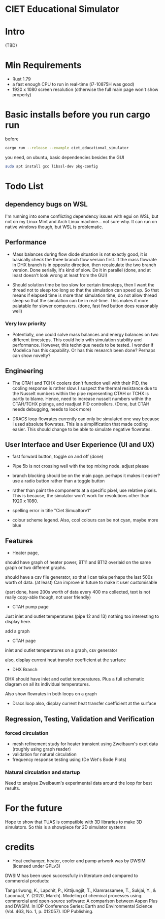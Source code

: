 # CIET Educational Simulator


# Intro 
(TBD) 

# Min Requirements 

- Rust 1.79
- a fast enough CPU to run in real-time (i7-10875H was good)
- 1920 x 1080 screen resolution (otherwise the full main page won't show properly)

# Basic installs before you run cargo run 

before
```bash
cargo run --release --example ciet_educational_simulator
```

you need, on ubuntu, basic dependencies besides the GUI

```bash
sudo apt install gcc libssl-dev pkg-config
```



# Todo List 

## dependency bugs on WSL

I'm running into some conflicting dependency issues with 
egui on WSL, but not on my Linux Mint and Arch Linux 
machine... not sure why. It can 
run on native windows though, but WSL is problematic.

## Performance

- Mass balances during flow diode situation is not exactly good, 
it is basically check the three branch flow version first. If the 
mass flowrate in DHX branch is in opposite direction, then recalculate 
the two branch version. Done serially, it's kind of slow. Do it in 
parallel (done, and at least doesn't look wrong at least from the GUI)


- Should solution time be too slow for certain timesteps, then I want 
the thread not to sleep too long so that the simulation can speed up. 
So that means if elapsed time is more than simulation time, do not allow 
thread sleep so that the simulation can be in real-time. This makes it 
more palatable for slower computers. (done, fast fwd button does reasonably well)



### Very low priority

- Potentially, one could solve mass balances and energy balances on 
two different timesteps. This could help with simulation stability and 
performance. However, this technique needs to be tested. I wonder if Modelica 
has this capability. Or has this research been done? Perhaps can show novelty?


## Engineering 

- The CTAH and TCHX coolers don't function well with their PID, the 
cooling response is rather slow. I suspect the thermal resistance due 
to the Nusselt numbers within the pipe representing CTAH or TCHX is 
partly to blame. Hence, need to increase nusselt numbers within the CTAH/TCHX 
pipings, and readjust PID controllers. (Done, but CTAH needs debugging, 
needs to look more)

- DRACS loop flowrates currently can only be simulated one way because 
I used absolute flowrates. This is a simplification that made coding easier.
This should change to be able to simulate negative flowrates. 


## User Interface and User Experience (UI and UX)

- fast forward button, toggle on and off (done)

- Pipe 5b is not crossing well with the top mixing node. adjust please

- branch blocking should be on the main page. perhaps it makes it easier?
use a radio button rather than a toggle button

- rather than paint the components at a specific pixel, use relative pixels.
This is because, the simulator won't work for resolutions other than 
1920 x 1080.

- spelling error in title "Ciet Simualtorv1"

- colour scheme legend. Also, cool colours can be not cyan, maybe more blue

## Features

- Heater page, 

should have graph of heater power, BT11 and BT12 overlaid on the same 
graph or two different graphs.

should have a csv file generator, so that I can take perhaps the last 
500s worth of data. (at least) Can improve in future to make it user 
customisable

(part done, have 200s worth of data every 400 ms collected, text 
is not really copy-able though, not user friendly)

- CTAH pump page 

Just inlet and outlet temperatures (pipe 12 and 13) nothing too interesting 
to display here. 

add a graph

- CTAH page 

inlet and outlet temperatures on a graph, 
csv generator 

also, display current heat transfer coefficient at the surface

- DHX Branch 

DHX should have inlet and outlet temperatures. Plus a full schematic 
diagram on all its individual temperatures.

Also show flowrates in both loops on a graph

- Dracs loop
also, display current heat transfer coefficient at the surface

## Regression, Testing, Validation and Verification


### forced circulation 

- mesh refinement study for heater transient using Zweibaum's expt data (roughly using graph reader)
- validation for natural circulation 
- frequency response testing using (De Wet's Bode Plots)

### Natural circulation and startup

Need to analyse Zweibaum's experimental data around the loop for best 
results.


# For the future 

Hope to show that TUAS is compatible with 3D libraries to make 3D simulators.
So this is a showpiece for 2D simulator systems


# credits 


- Heat exchanger, heater, cooler and pump artwork was by DWSIM (licensed under 
GPLv3)

DWSIM has been used successfully in literature and compared to commercial 
products: 

Tangsriwong, K., Lapchit, P., Kittijungjit, T., Klamrassamee, T., 
Sukjai, Y., & Laoonual, Y. (2020, March). Modeling of chemical processes using 
commercial and open-source software: A comparison between Aspen Plus and 
DWSIM. In IOP Conference Series: Earth and Environmental 
Science (Vol. 463, No. 1, p. 012057). IOP Publishing.
